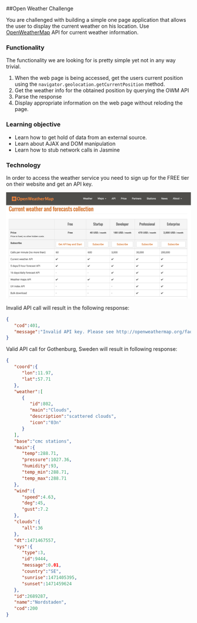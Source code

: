 ##Open Weather Challenge

You are challenged with building a simple one page application that allows the user to display the current weather on his location. Use [OpenWeatherMap](http://openweathermap.org/) API for current weather information. 


### Functionality
The functionality we are looking for is pretty simple yet not in any way trivial.
1. When the web page is being accessed, get the users current position using the `navigator.geolocation.getCurrentPosition` method.
2. Get the weather info for the obtained position by querying the OWM API
3. Parse the response
4. Display appropriate information on the web page without reloding the page. 

### Learning objective
- Learn how to get hold of data from an external source.
- Learn about AJAX and DOM manipulation
- Learn how to stub network calls in Jasmine
 
### Technology
In order to access the weather service you need to sign up for the FREE tier on their website and get an API key.

![](owm-api-signup.png)


Invalid API call will result in the following response:
```json
{  
   "cod":401,
   "message":"Invalid API key. Please see http://openweathermap.org/faq#error401 for more info."
}
```

Valid API call for Gothenburg, Sweden will result in following response:
```json
{  
   "coord":{  
      "lon":11.97,
      "lat":57.71
   },
   "weather":[  
      {  
         "id":802,
         "main":"Clouds",
         "description":"scattered clouds",
         "icon":"03n"
      }
   ],
   "base":"cmc stations",
   "main":{  
      "temp":288.71,
      "pressure":1027.36,
      "humidity":93,
      "temp_min":288.71,
      "temp_max":288.71
   },
   "wind":{  
      "speed":4.63,
      "deg":45,
      "gust":7.2
   },
   "clouds":{  
      "all":36
   },
   "dt":1471467557,
   "sys":{  
      "type":3,
      "id":9444,
      "message":0.01,
      "country":"SE",
      "sunrise":1471405395,
      "sunset":1471459624
   },
   "id":2689287,
   "name":"Nordstaden",
   "cod":200
}
```

